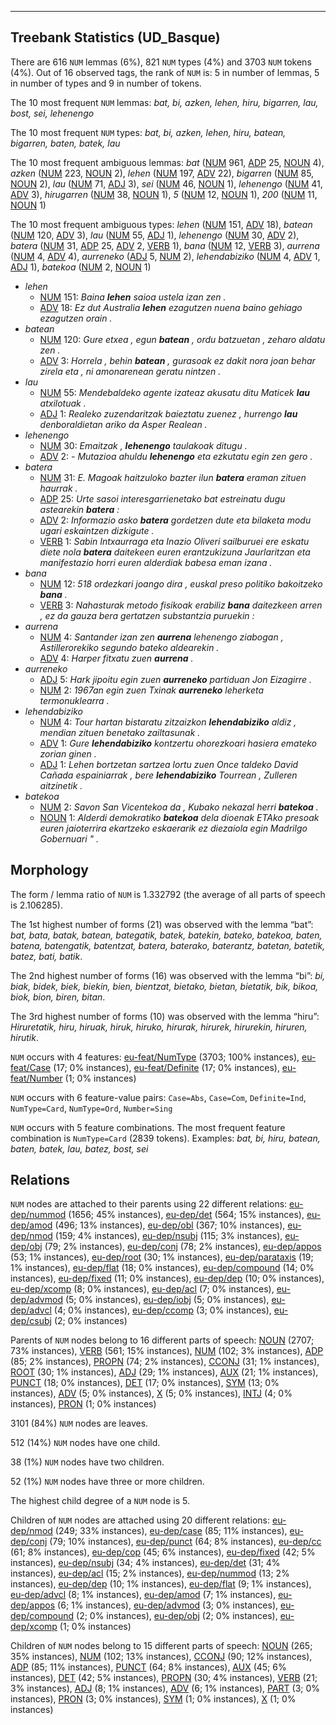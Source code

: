 

--------------------------------------------------------------------------------

## Treebank Statistics (UD_Basque)

There are 616 `NUM` lemmas (6%), 821 `NUM` types (4%) and 3703 `NUM` tokens (4%).
Out of 16 observed tags, the rank of `NUM` is: 5 in number of lemmas, 5 in number of types and 9 in number of tokens.

The 10 most frequent `NUM` lemmas: <em>bat, bi, azken, lehen, hiru, bigarren, lau, bost, sei, lehenengo</em>

The 10 most frequent `NUM` types:  <em>bat, bi, azken, lehen, hiru, batean, bigarren, baten, batek, lau</em>

The 10 most frequent ambiguous lemmas: <em>bat</em> ([NUM]() 961, [ADP]() 25, [NOUN]() 4), <em>azken</em> ([NUM]() 223, [NOUN]() 2), <em>lehen</em> ([NUM]() 197, [ADV]() 22), <em>bigarren</em> ([NUM]() 85, [NOUN]() 2), <em>lau</em> ([NUM]() 71, [ADJ]() 3), <em>sei</em> ([NUM]() 46, [NOUN]() 1), <em>lehenengo</em> ([NUM]() 41, [ADV]() 3), <em>hirugarren</em> ([NUM]() 38, [NOUN]() 1), <em>5</em> ([NUM]() 12, [NOUN]() 1), <em>200</em> ([NUM]() 11, [NOUN]() 1)

The 10 most frequent ambiguous types:  <em>lehen</em> ([NUM]() 151, [ADV]() 18), <em>batean</em> ([NUM]() 120, [ADV]() 3), <em>lau</em> ([NUM]() 55, [ADJ]() 1), <em>lehenengo</em> ([NUM]() 30, [ADV]() 2), <em>batera</em> ([NUM]() 31, [ADP]() 25, [ADV]() 2, [VERB]() 1), <em>bana</em> ([NUM]() 12, [VERB]() 3), <em>aurrena</em> ([NUM]() 4, [ADV]() 4), <em>aurreneko</em> ([ADJ]() 5, [NUM]() 2), <em>lehendabiziko</em> ([NUM]() 4, [ADV]() 1, [ADJ]() 1), <em>batekoa</em> ([NUM]() 2, [NOUN]() 1)


* <em>lehen</em>
  * [NUM]() 151: <em>Baina <b>lehen</b> saioa ustela izan zen .</em>
  * [ADV]() 18: <em>Ez dut Australia <b>lehen</b> ezagutzen nuena baino gehiago ezagutzen orain .</em>
* <em>batean</em>
  * [NUM]() 120: <em>Gure etxea , egun <b>batean</b> , ordu batzuetan , zeharo aldatu zen .</em>
  * [ADV]() 3: <em>Horrela , behin <b>batean</b> , gurasoak ez dakit nora joan behar zirela eta , ni amonarenean geratu nintzen .</em>
* <em>lau</em>
  * [NUM]() 55: <em>Mendebaldeko agente izateaz akusatu ditu Maticek <b>lau</b> atxilotuak .</em>
  * [ADJ]() 1: <em>Realeko zuzendaritzak baieztatu zuenez , hurrengo <b>lau</b> denboraldietan ariko da Asper Realean .</em>
* <em>lehenengo</em>
  * [NUM]() 30: <em>Emaitzak , <b>lehenengo</b> taulakoak ditugu .</em>
  * [ADV]() 2: <em>- Mutazioa ahuldu <b>lehenengo</b> eta ezkutatu egin zen gero .</em>
* <em>batera</em>
  * [NUM]() 31: <em>E. Magoak haitzuloko bazter ilun <b>batera</b> eraman zituen haurrak .</em>
  * [ADP]() 25: <em>Urte sasoi interesgarrienetako bat estreinatu dugu astearekin <b>batera</b> :</em>
  * [ADV]() 2: <em>Informazio asko <b>batera</b> gordetzen dute eta bilaketa modu ugari eskaintzen dizkigute .</em>
  * [VERB]() 1: <em>Sabin Intxaurraga eta Inazio Oliveri sailburuei ere eskatu diete nola <b>batera</b> daitekeen euren erantzukizuna Jaurlaritzan eta manifestazio horri euren alderdiak babesa eman izana .</em>
* <em>bana</em>
  * [NUM]() 12: <em>518 ordezkari joango dira , euskal preso politiko bakoitzeko <b>bana</b> .</em>
  * [VERB]() 3: <em>Nahasturak metodo fisikoak erabiliz <b>bana</b> daitezkeen arren , ez da gauza bera gertatzen substantzia puruekin :</em>
* <em>aurrena</em>
  * [NUM]() 4: <em>Santander izan zen <b>aurrena</b> lehenengo ziabogan , Astillerorekiko segundo bateko aldearekin .</em>
  * [ADV]() 4: <em>Harper fitxatu zuen <b>aurrena</b> .</em>
* <em>aurreneko</em>
  * [ADJ]() 5: <em>Hark jipoitu egin zuen <b>aurreneko</b> partiduan Jon Eizagirre .</em>
  * [NUM]() 2: <em>1967an egin zuen Txinak <b>aurreneko</b> leherketa termonuklearra .</em>
* <em>lehendabiziko</em>
  * [NUM]() 4: <em>Tour hartan bistaratu zitzaizkon <b>lehendabiziko</b> aldiz , mendian zituen benetako zailtasunak .</em>
  * [ADV]() 1: <em>Gure <b>lehendabiziko</b> kontzertu ohorezkoari hasiera emateko zorian ginen .</em>
  * [ADJ]() 1: <em>Lehen bortzetan sartzea lortu zuen Once taldeko David Cañada espainiarrak , bere <b>lehendabiziko</b> Tourrean , Zulleren aitzinetik .</em>
* <em>batekoa</em>
  * [NUM]() 2: <em>Savon San Vicentekoa da , Kubako nekazal herri <b>batekoa</b> .</em>
  * [NOUN]() 1: <em>Alderdi demokratiko <b>batekoa</b> dela dioenak ETAko presoak euren jaioterrira ekartzeko eskaerarik ez diezaiola egin Madrilgo Gobernuari " .</em>

## Morphology

The form / lemma ratio of `NUM` is 1.332792 (the average of all parts of speech is 2.106285).

The 1st highest number of forms (21) was observed with the lemma “bat”: <em>bat, bata, batak, batean, bategatik, batek, batekin, bateko, batekoa, baten, batena, batengatik, batentzat, batera, baterako, baterantz, batetan, batetik, batez, bati, batik</em>.

The 2nd highest number of forms (16) was observed with the lemma “bi”: <em>bi, biak, bidek, biek, biekin, bien, bientzat, bietako, bietan, bietatik, bik, bikoa, biok, bion, biren, bitan</em>.

The 3rd highest number of forms (10) was observed with the lemma “hiru”: <em>Hiruretatik, hiru, hiruak, hiruk, hiruko, hirurak, hirurek, hirurekin, hiruren, hirutik</em>.

`NUM` occurs with 4 features: [eu-feat/NumType]() (3703; 100% instances), [eu-feat/Case]() (17; 0% instances), [eu-feat/Definite]() (17; 0% instances), [eu-feat/Number]() (1; 0% instances)

`NUM` occurs with 6 feature-value pairs: `Case=Abs`, `Case=Com`, `Definite=Ind`, `NumType=Card`, `NumType=Ord`, `Number=Sing`

`NUM` occurs with 5 feature combinations.
The most frequent feature combination is `NumType=Card` (2839 tokens).
Examples: <em>bat, bi, hiru, batean, baten, batek, lau, batez, bost, sei</em>


## Relations

`NUM` nodes are attached to their parents using 22 different relations: [eu-dep/nummod]() (1656; 45% instances), [eu-dep/det]() (564; 15% instances), [eu-dep/amod]() (496; 13% instances), [eu-dep/obl]() (367; 10% instances), [eu-dep/nmod]() (159; 4% instances), [eu-dep/nsubj]() (115; 3% instances), [eu-dep/obj]() (79; 2% instances), [eu-dep/conj]() (78; 2% instances), [eu-dep/appos]() (53; 1% instances), [eu-dep/root]() (30; 1% instances), [eu-dep/parataxis]() (19; 1% instances), [eu-dep/flat]() (18; 0% instances), [eu-dep/compound]() (14; 0% instances), [eu-dep/fixed]() (11; 0% instances), [eu-dep/dep]() (10; 0% instances), [eu-dep/xcomp]() (8; 0% instances), [eu-dep/acl]() (7; 0% instances), [eu-dep/advmod]() (5; 0% instances), [eu-dep/iobj]() (5; 0% instances), [eu-dep/advcl]() (4; 0% instances), [eu-dep/ccomp]() (3; 0% instances), [eu-dep/csubj]() (2; 0% instances)

Parents of `NUM` nodes belong to 16 different parts of speech: [NOUN]() (2707; 73% instances), [VERB]() (561; 15% instances), [NUM]() (102; 3% instances), [ADP]() (85; 2% instances), [PROPN]() (74; 2% instances), [CCONJ]() (31; 1% instances), [ROOT]() (30; 1% instances), [ADJ]() (29; 1% instances), [AUX]() (21; 1% instances), [PUNCT]() (18; 0% instances), [DET]() (17; 0% instances), [SYM]() (13; 0% instances), [ADV]() (5; 0% instances), [X]() (5; 0% instances), [INTJ]() (4; 0% instances), [PRON]() (1; 0% instances)

3101 (84%) `NUM` nodes are leaves.

512 (14%) `NUM` nodes have one child.

38 (1%) `NUM` nodes have two children.

52 (1%) `NUM` nodes have three or more children.

The highest child degree of a `NUM` node is 5.

Children of `NUM` nodes are attached using 20 different relations: [eu-dep/nmod]() (249; 33% instances), [eu-dep/case]() (85; 11% instances), [eu-dep/conj]() (79; 10% instances), [eu-dep/punct]() (64; 8% instances), [eu-dep/cc]() (61; 8% instances), [eu-dep/cop]() (45; 6% instances), [eu-dep/fixed]() (42; 5% instances), [eu-dep/nsubj]() (34; 4% instances), [eu-dep/det]() (31; 4% instances), [eu-dep/acl]() (15; 2% instances), [eu-dep/nummod]() (13; 2% instances), [eu-dep/dep]() (10; 1% instances), [eu-dep/flat]() (9; 1% instances), [eu-dep/advcl]() (8; 1% instances), [eu-dep/amod]() (7; 1% instances), [eu-dep/appos]() (6; 1% instances), [eu-dep/advmod]() (3; 0% instances), [eu-dep/compound]() (2; 0% instances), [eu-dep/obj]() (2; 0% instances), [eu-dep/xcomp]() (1; 0% instances)

Children of `NUM` nodes belong to 15 different parts of speech: [NOUN]() (265; 35% instances), [NUM]() (102; 13% instances), [CCONJ]() (90; 12% instances), [ADP]() (85; 11% instances), [PUNCT]() (64; 8% instances), [AUX]() (45; 6% instances), [DET]() (42; 5% instances), [PROPN]() (30; 4% instances), [VERB]() (21; 3% instances), [ADJ]() (8; 1% instances), [ADV]() (6; 1% instances), [PART]() (3; 0% instances), [PRON]() (3; 0% instances), [SYM]() (1; 0% instances), [X]() (1; 0% instances)


